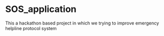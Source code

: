# SOS_application
This a hackathon based project in which we trying to improve emergency helpline protocol system
